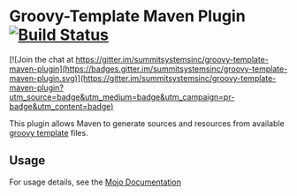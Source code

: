 # Groovy-Template Maven Plugin [![Build Status](https://travis-ci.org/summitsystemsinc/groovy-template-maven-plugin.svg?branch=master)](https://travis-ci.org/summitsystemsinc/groovy-template-maven-plugin)

[![Join the chat at https://gitter.im/summitsystemsinc/groovy-template-maven-plugin](https://badges.gitter.im/summitsystemsinc/groovy-template-maven-plugin.svg)](https://gitter.im/summitsystemsinc/groovy-template-maven-plugin?utm_source=badge&utm_medium=badge&utm_campaign=pr-badge&utm_content=badge)

This plugin allows Maven to generate sources and resources from available
[groovy template](http://docs.groovy-lang.org/latest/html/documentation/template-engines.html) files. 

## Usage

For usage details, see the [Mojo Documentation](http://summitsystemsinc.github.io/groovy-template-maven-plugin) 
